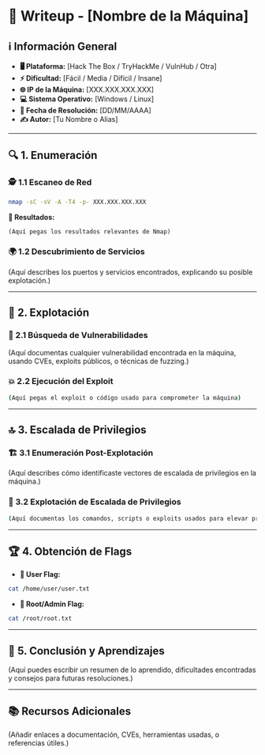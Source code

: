 # 📝 Writeup - [Nombre de la Máquina]

## ℹ️ Información General
- **🖥️ Plataforma:** [Hack The Box / TryHackMe / VulnHub / Otra]
- **⚡ Dificultad:** [Fácil / Media / Difícil / Insane]
- **🌐 IP de la Máquina:** [XXX.XXX.XXX.XXX]
- **💻 Sistema Operativo:** [Windows / Linux]
- **📅 Fecha de Resolución:** [DD/MM/AAAA]
- **✍️ Autor:** [Tu Nombre o Alias]

---

## 🔍 1. Enumeración

### 🕵️ 1.1 Escaneo de Red
```bash
nmap -sC -sV -A -T4 -p- XXX.XXX.XXX.XXX
```
**📜 Resultados:**
```
(Aquí pegas los resultados relevantes de Nmap)
```

### 🌍 1.2 Descubrimiento de Servicios
(Aquí describes los puertos y servicios encontrados, explicando su posible explotación.)

---

## 🎯 2. Explotación

### 🔎 2.1 Búsqueda de Vulnerabilidades
(Aquí documentas cualquier vulnerabilidad encontrada en la máquina, usando CVEs, exploits públicos, o técnicas de fuzzing.)

### 💥 2.2 Ejecución del Exploit
```bash
(Aquí pegas el exploit o código usado para comprometer la máquina)
```

---

## 🔝 3. Escalada de Privilegios

### 🏗️ 3.1 Enumeración Post-Explotación
(Aquí describes cómo identificaste vectores de escalada de privilegios en la máquina.)

### 🚀 3.2 Explotación de Escalada de Privilegios
```bash
(Aquí documentas los comandos, scripts o exploits usados para elevar privilegios.)
```

---

## 🏆 4. Obtención de Flags

- **🔑 User Flag:**
```bash
cat /home/user/user.txt
```

- **👑 Root/Admin Flag:**
```bash
cat /root/root.txt
```

---

## 🤔 5. Conclusión y Aprendizajes
(Aquí puedes escribir un resumen de lo aprendido, dificultades encontradas y consejos para futuras resoluciones.)

---

## 📚 Recursos Adicionales
(Añadir enlaces a documentación, CVEs, herramientas usadas, o referencias útiles.)
